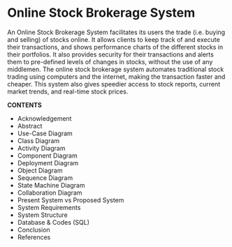 # Online Stock Brokerage System

An Online Stock Brokerage System facilitates its users the trade (i.e. buying and selling) of stocks online. 
It allows clients to keep track of and execute their transactions, and shows performance charts of the different stocks in their portfolios. 
It also provides security for their transactions and alerts them to pre-defined levels of changes in stocks, without the use of any middlemen.
The online stock brokerage system automates traditional stock trading using computers and the internet, making the transaction faster and cheaper. 
This system also gives speedier access to stock reports, current market trends, and real-time stock prices.


**CONTENTS**   

*	Acknowledgement                  
*	Abstract
*	Use-Case Diagram
*	Class Diagram
*	Activity Diagram
*	Component Diagram
*	Deployment Diagram
*	Object Diagram
*	Sequence Diagram
*	State Machine Diagram
*	Collaboration Diagram
*	Present System vs Proposed System
*	System Requirements
*	System Structure
*	Database & Codes (SQL)
*	Conclusion
*	References

